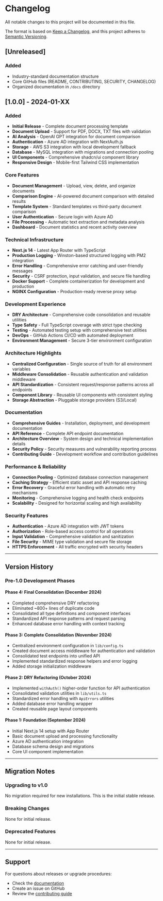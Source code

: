 # Changelog

All notable changes to this project will be documented in this file.

The format is based on [Keep a Changelog](https://keepachangelog.com/en/1.0.0/),
and this project adheres to [Semantic Versioning](https://semver.org/spec/v2.0.0.html).

## [Unreleased]

### Added
- Industry-standard documentation structure
- Core GitHub files (README, CONTRIBUTING, SECURITY, CHANGELOG)
- Organized documentation in `/docs` directory

## [1.0.0] - 2024-01-XX

### Added
- **Initial Release** - Complete document processing template
- **Document Upload** - Support for PDF, DOCX, TXT files with validation
- **AI Analysis** - OpenAI GPT integration for document comparison
- **Authentication** - Azure AD integration with NextAuth.js
- **Storage** - AWS S3 integration with local development fallback
- **Database** - MySQL integration with migrations and connection pooling
- **UI Components** - Comprehensive shadcn/ui component library
- **Responsive Design** - Mobile-first Tailwind CSS implementation

### Core Features
- **Document Management** - Upload, view, delete, and organize documents
- **Comparison Engine** - AI-powered document comparison with detailed results
- **Template System** - Standard templates vs third-party document comparison
- **User Authentication** - Secure login with Azure AD
- **File Processing** - Automatic text extraction and metadata analysis
- **Dashboard** - Document statistics and recent activity overview

### Technical Infrastructure
- **Next.js 14** - Latest App Router with TypeScript
- **Production Logging** - Winston-based structured logging with PM2 integration
- **Error Handling** - Comprehensive error catching and user-friendly messages
- **Security** - CSRF protection, input validation, and secure file handling
- **Docker Support** - Complete containerization for development and production
- **NGINX Configuration** - Production-ready reverse proxy setup

### Development Experience
- **DRY Architecture** - Comprehensive code consolidation and reusable utilities
- **Type Safety** - Full TypeScript coverage with strict type checking
- **Testing** - Automated testing setup with comprehensive test utilities
- **DevOps** - GitHub Actions CI/CD with automated deployment
- **Environment Management** - Secure 3-tier environment configuration

### Architecture Highlights
- **Centralized Configuration** - Single source of truth for all environment variables
- **Middleware Consolidation** - Reusable authentication and validation middleware
- **API Standardization** - Consistent request/response patterns across all endpoints
- **Component Library** - Reusable UI components with consistent styling
- **Storage Abstraction** - Pluggable storage providers (S3/Local)

### Documentation
- **Comprehensive Guides** - Installation, deployment, and development documentation
- **API Reference** - Complete API endpoint documentation
- **Architecture Overview** - System design and technical implementation details
- **Security Policy** - Security measures and vulnerability reporting process
- **Contributing Guide** - Development workflow and contribution guidelines

### Performance & Reliability
- **Connection Pooling** - Optimized database connection management
- **Caching Strategy** - Efficient static asset and API response caching
- **Error Recovery** - Graceful error handling with automatic retry mechanisms
- **Monitoring** - Comprehensive logging and health check endpoints
- **Scalability** - Designed for horizontal scaling and high availability

### Security Features
- **Authentication** - Azure AD integration with JWT tokens
- **Authorization** - Role-based access control for all operations
- **Input Validation** - Comprehensive validation and sanitization
- **File Security** - MIME type validation and secure file storage
- **HTTPS Enforcement** - All traffic encrypted with security headers

---

## Version History

### Pre-1.0 Development Phases

#### Phase 4: Final Consolidation (December 2024)
- Completed comprehensive DRY refactoring
- Eliminated ~800+ lines of duplicate code
- Consolidated all type definitions and component interfaces
- Standardized API response patterns and request parsing
- Enhanced database error handling with context tracking

#### Phase 3: Complete Consolidation (November 2024)
- Centralized environment configuration in `lib/config.ts`
- Created document access middleware for authentication and validation
- Consolidated test endpoints into unified API
- Implemented standardized response helpers and error logging
- Added storage initialization middleware

#### Phase 2: DRY Refactoring (October 2024)
- Implemented `withAuth()` higher-order function for API authentication
- Consolidated validation utilities in `lib/utils.ts`
- Standardized error handling with `ApiErrors` utilities
- Added database error handling wrapper
- Created reusable page layout components

#### Phase 1: Foundation (September 2024)
- Initial Next.js 14 setup with App Router
- Basic document upload and processing functionality
- Azure AD authentication integration
- Database schema design and migrations
- Core UI component implementation

---

## Migration Notes

### Upgrading to v1.0

No migration required for new installations. This is the initial stable release.

### Breaking Changes

None for initial release.

### Deprecated Features

None for initial release.

---

## Support

For questions about releases or upgrade procedures:
- Check the [documentation](docs/)
- Create an issue on GitHub
- Review the [contributing guide](CONTRIBUTING.md)
